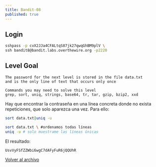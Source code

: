 ```yaml
---
title: Bandit-08
published: true
---
```


## [](#header-1)Login

```bash
sshpass -p cvX2JJa4CFALtqS87jk27qwqGhBM9plV \
ssh bandit8@bandit.labs.overthewire.org -p2220
```

## [](#header-1)Level Goal

```
The password for the next level is stored in the file data.txt
and is the only line of text that occurs only once

Commands you may need to solve this level
grep, sort, uniq, strings, base64, tr, tar, gzip, bzip2, xxd
```

Hay que encontrar la contraseña en una línea concreta donde no 
exista repeticiones, que solo aparezca una vez. Para ello:

```bash
sort data.txt|uniq -u
```

```bash
sort data.txt \ #ordenamos todas líneas
uniq -u # solo muestrame las líneas únicas
```

El resultado:

```
UsvVyFSfZZWbi6wgC7dAFyFuR6jQQUhR
```

[Volver al archivo](archive)
